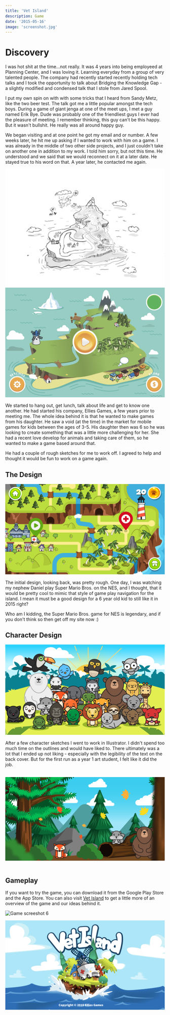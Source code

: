 ```yaml
---
title: 'Vet Island'
description: Game
date: '2015-05-16'
image: 'screenshot.jpg'
---
```


# Discovery

I was hot shit at the time...not really. It was 4 years into being employeed at Planning Center, and I was loving it. Learning everyday from a group of very talented people. The company had recently started recently holding tech talks and I took the opportunity to talk about Bridging the Knowledge Gap - a slightly modified and condensed talk that I stole from Jared Spool.

I put my own spin on with with some tricks that I heard from Sandy Metz, like the two beer test. The talk got me a little popular amongst the tech boys. During a game of giant jenga at one of the meet ups, I met a guy named Erik Bye. Dude was probably one of the friendliest guys I ever had the pleasure of meeting. I remember thinking, this guy can't be this happy. But it wasn't bullshit. He really was all around happy guy.

We began visiting and at one point he got my email and or number. A few weeks later, he hit me up asking if I wanted to work with him on a game. I was already in the middle of two other side projects, and I just couldn't take on another one in addition to my work. I told him sorry, but not this time. He understood and we said that we would reconnect on it at a later date. He stayed true to his word on that. A year later, he contacted me again.

![Game screeshot 5](screenshot-5.png)
![Game screeshot 7](screenshot-7.png)

We started to hang out, get lunch, talk about life and get to know one another. He had started his company, Ellies Games, a few years prior to meeting me. The whole idea behind it is that he wanted to make games from his daughter. He saw a void (at the time) in the market for mobile games for kids between the ages of 3-5. His daughter then was 6 so he was looking to create something that was a little more challenging for her. She had a recent love develop for animals and taking care of them, so he wanted to make a game based around that.

He had a couple of rough sketches for me to work off. I agreed to help and thought it would be fun to work on a game again.

## The Design

![Game screeshot 1](screenshot-2.png)

The initial design, looking back, was pretty rough. One day, I was watching my nephew Daniel play Super Mario Bros. on the NES, and I thought, that it would be pretty cool to mimic that style of game play navigation for the island. I mean it must be a good design for a 6 year old kid to still like it in 2015 right?

Who am I kidding, the Super Mario Bros. game for NES is legendary, and if you don't think so then get off my site now :)

## Character Design

![Game screeshot 2](screenshot-3.jpg)

After a few character sketches I went to work in Illustrator. I didn't spend too much time on the outlines and would have liked to. There ultimately was a lot that I ended up not liking - especially with the legibility of the text on the back cover. But for the first run as a year 1 art student, I felt like it did the job.
<br/>
<br/>

![Game screeshot 4](screenshot-4.jpg)
<br/>
<br/>

## Gameplay

If you want to try the game, you can download it from the Google Play Store and the App Store. You can also visit [Vet Island](http://vetisland.com) to get a little more of an overview of the game and our ideas behind it.

![Game screeshot 6](screenshot-6.png)

![Game screeshot 8](screenshot-8.png)
